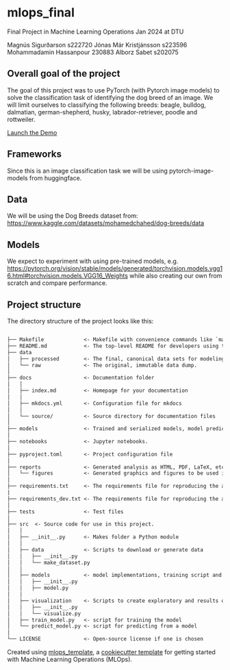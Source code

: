 # mlops_final

Final Project in Machine Learning Operations Jan 2024 at DTU

Magnús Sigurðarson s222720
Jónas Már Kristjánsson s223596
Mohammadamin Hassanpour 230883
Alborz Sabet s202075

## Overall goal of the project
The goal of this project was to use PyTorch (with Pytorch image models) to solve the classification task of identifying the dog breed of an image. We will limit ourselves to classifying the following breeds: beagle, bulldog, dalmatian, german-shepherd, husky, labrador-retriever, poodle and rottweiler.

[Launch the Demo](https://dogbreedclassifier.streamlit.app/)

## Frameworks
Since this is an image classification task we will be using pytorch-image-models from huggingface.

## Data
We will be using the Dog Breeds dataset from: https://www.kaggle.com/datasets/mohamedchahed/dog-breeds/data

## Models
We expect to experiment with using pre-trained models, e.g. https://pytorch.org/vision/stable/models/generated/torchvision.models.vgg16.html#torchvision.models.VGG16_Weights while also creating our own from scratch and compare performance.

## Project structure

The directory structure of the project looks like this:

```txt

├── Makefile             <- Makefile with convenience commands like `make data` or `make train`
├── README.md            <- The top-level README for developers using this project.
├── data
│   ├── processed        <- The final, canonical data sets for modeling.
│   └── raw              <- The original, immutable data dump.
│
├── docs                 <- Documentation folder
│   │
│   ├── index.md         <- Homepage for your documentation
│   │
│   ├── mkdocs.yml       <- Configuration file for mkdocs
│   │
│   └── source/          <- Source directory for documentation files
│
├── models               <- Trained and serialized models, model predictions, or model summaries
│
├── notebooks            <- Jupyter notebooks.
│
├── pyproject.toml       <- Project configuration file
│
├── reports              <- Generated analysis as HTML, PDF, LaTeX, etc.
│   └── figures          <- Generated graphics and figures to be used in reporting
│
├── requirements.txt     <- The requirements file for reproducing the analysis environment
|
├── requirements_dev.txt <- The requirements file for reproducing the analysis environment
│
├── tests                <- Test files
│
├── src  <- Source code for use in this project.
│   │
│   ├── __init__.py      <- Makes folder a Python module
│   │
│   ├── data             <- Scripts to download or generate data
│   │   ├── __init__.py
│   │   └── make_dataset.py
│   │
│   ├── models           <- model implementations, training script and prediction script
│   │   ├── __init__.py
│   │   ├── model.py
│   │
│   ├── visualization    <- Scripts to create exploratory and results oriented visualizations
│   │   ├── __init__.py
│   │   └── visualize.py
│   ├── train_model.py   <- script for training the model
│   └── predict_model.py <- script for predicting from a model
│
└── LICENSE              <- Open-source license if one is chosen
```

Created using [mlops_template](https://github.com/Black3rror/mlops_template),
a [cookiecutter template](https://github.com/cookiecutter/cookiecutter) for getting
started with Machine Learning Operations (MLOps).



